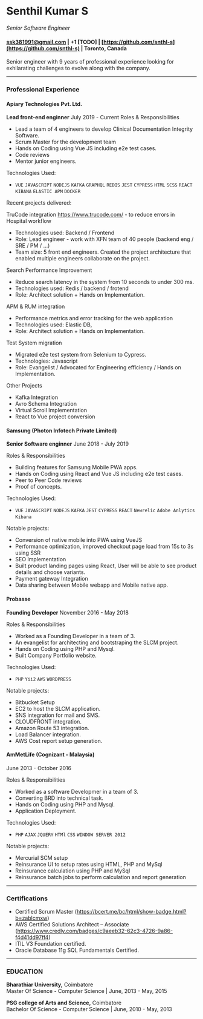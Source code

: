 # Senthil Kumar S
*Senior Software Engineer*<br/>
#### [ssk381991@gmail.com](ssk381991@gmail.com)  |  +1 [TODO]  |  [https://github.com/snthl-s](https://github.com/snthl-s)  |  Toronto, Canada

Senior engineer with 9 years of professional experience looking for exhilarating challenges to evolve along with the company.

----------------------------
### Professional Experience

#### Apiary Technologies Pvt. Ltd.
**Lead front-end enginner**
July 2019 - Current
Roles & Responsibilities
- Lead a team of 4 engineers to develop Clinical Documentation Integrity Software.
- Scrum Master for the development team
- Hands on Coding using Vue JS including e2e test cases.
- Code reviews
- Mentor junior engineers.

Technologies Used: 
- `VUE` `JAVASCRIPT` `NODEJS` `KAFKA` `GRAPHQL` `REDIS` `JEST` `CYPRESS` `HTML` `SCSS` `REACT` `KIBANA` `ELASTIC APM` `DOCKER`

Recent projects delivered:

TruCode integration https://www.trucode.com/ - to reduce errors in Hospital workflow
- Technologies used: Backend / Frontend
- Role: Lead engineer - work with XFN team of 40 people (backend eng / SRE / PM / ...)
- Team size: 5 front end engineers. Created the project architecture that enabled multiple engineers collaborate on the project.

Search Performance Improvement
- Reduce search latency in the system from 10 seconds to under 300 ms.
- Technologies used: Redis / backend / frotend
- Role: Architect solution + Hands on Implementation.

APM & RUM integration
- Performance metrics and error tracking for the web application
- Technologies used: Elastic DB, 
- Role: Architect solution + Hands on Implementation.

Test System migration
- Migrated e2e test system from Selenium to Cypress.
- Technologies: Javascript 
- Role: Evangelist / Advocated for Engineering efficiency / Hands on Implementation.

Other Projects
- Kafka Integration
- Avro Schema Integration
- Virtual Scroll Implementation
- React to Vue project conversion

#### Samsung (Photon Infotech Private Limited)
**Senior Software enginner**
June 2018 - July 2019

Roles & Responsibilities
- Building features for Samsung Mobile PWA apps.
- Hands on Coding using React and Vue JS including e2e test cases.
- Peer to Peer Code reviews
- Proof of concepts.

Technologies Used: 
- `VUE` `JAVASCRIPT` `NODEJS` `KAFKA` `JEST` `CYPRESS` `REACT` `Newrelic` `Adobe Anlytics` `Kibana`

Notable projects:
- Conversion of native mobile into PWA using VueJS
- Performance optimization, improved checkout page load from 15s to 3s using SSR
- SEO Implementation
- Built product landing pages using React, User will be able to see product details and choose variants.
- Payment gateway Integration
- Data sharing between Mobile webapp and Mobile native app.

#### Probasse
**Founding Developer**
November 2016 - May 2018

Roles & Responsibilities
- Worked as a Founding Developer in a team of 3.
- An evangelist for architecting and bootstraping the SLCM project.
- Hands on Coding using PHP and Mysql.
- Built Company Portfolio website.

Technologies Used: 
- `PHP` `Yii2` `AWS` `WORDPRESS`

Notable projects:
- Bitbucket Setup
- EC2 to host the SLCM application.
- SNS integration for mail and SMS.
- CLOUDFRONT integration.
- Amazon Route 53 integration.
- Load Balancer integration.
- AWS Cost report setup generation.

#### AmMetLife (Cognizant - Malaysia)
June 2013 - October 2016

Roles & Responsibilities
- Worked as a software Developmer in a team of 3.
- Converting BRD into technical task.
- Hands on Coding using PHP and Mysql.
- Application Deployment.

Technologies Used:
- `PHP` `AJAX` `JQUERY` `HTMl` `CSS` `WINDOW SERVER 2012`

Notable projects:
- Mercurial SCM setup
- Reinsurance UI to setup rates using HTML, PHP and MySql
- Reinsurance calculation using PHP and MySql
- Reinsurance batch jobs to perform calculation and report generation
----------------------------
### Certifications
- Certified Scrum Master (https://bcert.me/bc/html/show-badge.html?b=zablcmxw)
- AWS Certified Solutions Architect – Associate (https://www.credly.com/badges/c9aeeb32-62c3-4726-9a86-f4d41dd97ff4)
- ITIL V3 Foundation certified.
- Oracle Database 11g SQL Fundamentals Certified.
----------------------------
### EDUCATION
<b>Bharathiar University,</b> Coimbatore<br/>
Master Of Science - Computer Science | June, 2013 - May, 2015<br/>

<b>PSG college of Arts and Science,</b> Coimbatore<br/>
Bachelor Of Science - Computer Science | June, 2010 - May, 2013
